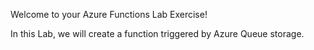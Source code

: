 Welcome to your Azure Functions Lab Exercise!

In this Lab, we will create a function triggered by Azure Queue storage.